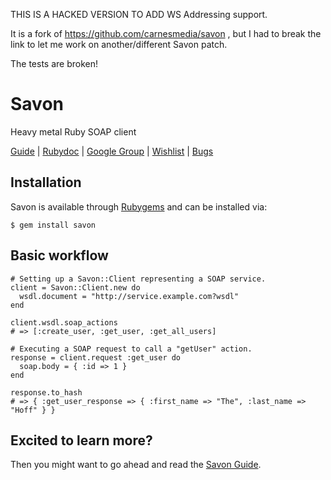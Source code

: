 THIS IS A HACKED VERSION TO ADD WS Addressing support.

It is a fork of https://github.com/carnesmedia/savon , but I had to
break the link to let me work on another/different Savon patch.

The tests are broken!

Savon
=====

Heavy metal Ruby SOAP client

[Guide](http://rubiii.github.com/savon) | [Rubydoc](http://rubydoc.info/gems/savon) | [Google Group](http://groups.google.com/group/savon-soap) | [Wishlist](http://savon.uservoice.com) | [Bugs](http://github.com/rubiii/savon/issues)

Installation
------------

Savon is available through [Rubygems](http://rubygems.org/gems/savon) and can be installed via:

    $ gem install savon

Basic workflow
--------------

    # Setting up a Savon::Client representing a SOAP service.
    client = Savon::Client.new do
      wsdl.document = "http://service.example.com?wsdl"
    end

    client.wsdl.soap_actions
    # => [:create_user, :get_user, :get_all_users]

    # Executing a SOAP request to call a "getUser" action.
    response = client.request :get_user do
      soap.body = { :id => 1 }
    end

    response.to_hash
    # => { :get_user_response => { :first_name => "The", :last_name => "Hoff" } }

Excited to learn more?
----------------------

Then you might want to go ahead and read the [Savon Guide](http://rubiii.github.com/savon).
